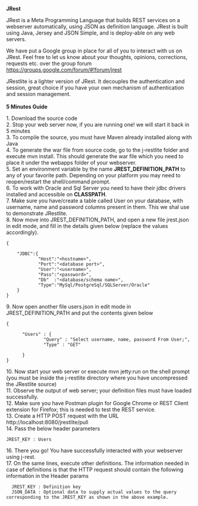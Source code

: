 <b>JRest</b>

  JRest is a Meta Programming Language that builds REST services on a webserver automatically, using JSON as definition language. 
JRest is built using Java, Jersey and JSON Simple, and is deploy-able on any web servers.

We have put a Google group in place for all of you to interact with us on JRest. 
Feel free to let us know about your thoughts, opinions, corrections, requests etc. over the group forum https://groups.google.com/forum/#!forum/jrest

JRestlite is a lighter version of JRest. It decouples the authentication and session, great choice if you have your own mechanism of authentication and session management.  <br><br>
<b>5 Minutes Guide</b>

<para>
1. Download the source code <br>
2. Stop your web server now, if you are running one! we will start it back in 5 minutes <br>
3. To compile the source, you must have Maven already installed along with Java <br>
4. To generate the war file from source code, go to the j-restlite folder and execute mvn install. This should generate the war file which you need to place it under the webapps folder of your webserver. <br>
5. Set an environment variable by the name <b>JREST_DEFINITION_PATH</b> to any of your favorite path. Depending on your platform you may need to reopen/restart the shell/command prompt. <br>
6. To work with Oracle and Sql Server you need to have their jdbc drivers installed and accessible on <b>CLASSPATH</b>. <br>
7. Make sure you have/create a table called User on your database, with username, name and password columns present in them. This we shal use to demonstrate JRestlite. <br>
8. Now move into JREST_DEFINITION_PATH, and open a new file jrest.json in edit mode, and fill in the details given below (replace the values accordingly). <br>

    {
        
        "JDBC":{
                "Host":"<hostname>",
                "Port":"<database port>",
                "User":"<username>",
                "Pass":"<password>",
                "Db"  :"<database/schema name>",
                "Type":"MySql/PostgreSql/SQLServer/Oracle"
        }
    }

<para>
9. Now open another file users.json in edit mode in JREST_DEFINITION_PATH and put the contents given below <br>

    {
  
          "Users" : {
                  "Query" : "Select username, name, password From User;",
                  "Type" : "GET"
  
          }
    }

    
<para> 
10. Now start your web server or execute mvn jetty:run on the shell prompt (you must be inside the j-restlite directory where you have uncompressed the JRestlite source) <br>
11. Observe the output of web server; your definition files must have loaded successfully. <br>
12. Make sure you have Postman plugin for Google Chrome or REST Client extension for Firefox; this is needed to test the REST service. <br>
13. Create a HTTP POST request with the URL http://localhost:8080/jrestlite/pull  <br>
14. Pass the below header parameters  <br>

    JREST_KEY : Users

<para>
16. There you go! You have successfully interacted with your webserver using j-rest.  <br>
17. On the same lines, execute other definitions. The information needed in case of definitions is that the HTTP request should contain the following information in the Header params <br>

      JREST_KEY : Definition key
      JSON_DATA : Optional data to supply actual values to the query corresponding to the JREST_KEY as shown in the above example.  

